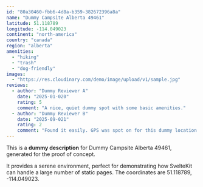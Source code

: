 ```yaml
---
id: "80a30460-fbb6-4d8a-b359-382672396a8a"
name: "Dummy Campsite Alberta 49461"
latitude: 51.118789
longitude: -114.049023
continent: "north-america"
country: "canada"
region: "alberta"
amenities:
  - "hiking"
  - "trash"
  - "dog-friendly"
images:
  - "https://res.cloudinary.com/demo/image/upload/v1/sample.jpg"
reviews:
  - author: "Dummy Reviewer A"
    date: "2025-01-020"
    rating: 5
    comment: "A nice, quiet dummy spot with some basic amenities."
  - author: "Dummy Reviewer B"
    date: "2025-09-021"
    rating: 2
    comment: "Found it easily. GPS was spot on for this dummy location."
---
```


This is a **dummy description** for Dummy Campsite Alberta 49461, generated for the proof of concept.

It provides a serene environment, perfect for demonstrating how SvelteKit can handle a large number of static pages. The coordinates are 51.118789, -114.049023.
